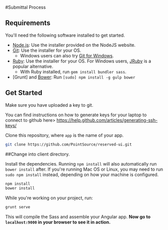 #Submittal Process

## Requirements

You'll need the following software installed to get started.

  * [Node.js](http://nodejs.org): Use the installer provided on the NodeJS website.
  * [Git](http://git-scm.com/downloads): Use the installer for your OS.
    * Windows users can also try [Git for Windows](http://git-for-windows.github.io/).
  * [Ruby](https://www.ruby-lang.org/en/): Use the installer for your OS. For Windows users, [JRuby](http://jruby.org/) is a popular alternative.
    * With Ruby installed, run `gem install bundler sass`.
  * [Grunt] and [Bower](http://bower.io): Run `[sudo] npm install -g gulp bower`

## Get Started

Make sure you have uploaded a key to git.

You can find instructions on how to generate keys for your laptop to connect to github here>
https://help.github.com/articles/generating-ssh-keys/

Clone this repository, where `app` is the name of your app.

```bash
git clone https://github.com/PointSource/reserved-ui.git
```

##Change into client directory.

Install the dependencies. Running `npm install` will also automatically run `bower install` after. If you're running Mac OS or Linux, you may need to run `sudo npm install` instead, depending on how your machine is configured.

```bash
npm install
bower install
```

While you're working on your project, run:

```bash
grunt serve
```

This will compile the Sass and assemble your Angular app. **Now go to `localhost:9000` in your browser to see it in action.**